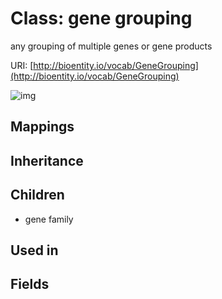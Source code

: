 # Class: gene grouping


any grouping of multiple genes or gene products

URI: [http://bioentity.io/vocab/GeneGrouping](http://bioentity.io/vocab/GeneGrouping)

![img](http://yuml.me/diagram/nofunky;dir:TB/class/\[GeneFamily]uses%20-.->\[GeneGrouping])
## Mappings

## Inheritance

## Children

 * gene family
## Used in

## Fields

